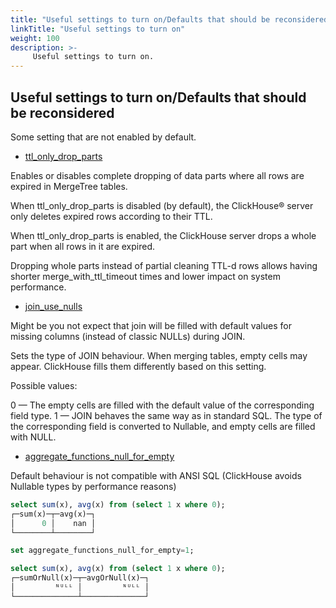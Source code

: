 ```yaml
---
title: "Useful settings to turn on/Defaults that should be reconsidered"
linkTitle: "Useful settings to turn on"
weight: 100
description: >-
     Useful settings to turn on.
---
```


## Useful settings to turn on/Defaults that should be reconsidered

Some setting that are not enabled by default.

* [ttl_only_drop_parts](https://clickhouse.com/docs/operations/settings/merge-tree-settings#ttl_only_drop_parts)

Enables or disables complete dropping of data parts where all rows are expired in MergeTree tables.

When ttl_only_drop_parts is disabled (by default), the ClickHouse® server only deletes expired rows according to their TTL.

When ttl_only_drop_parts is enabled, the ClickHouse server drops a whole part when all rows in it are expired.

Dropping whole parts instead of partial cleaning TTL-d rows allows having shorter merge_with_ttl_timeout times and lower impact on system performance.

* [join_use_nulls](https://clickhouse.com/docs/en/operations/settings/settings/#join_use_nulls)

Might be you not expect that join will be filled with default values for missing columns (instead of classic NULLs) during JOIN.

Sets the type of JOIN behaviour. When merging tables, empty cells may appear. ClickHouse fills them differently based on this setting.

Possible values:

0 — The empty cells are filled with the default value of the corresponding field type.
1 — JOIN behaves the same way as in standard SQL. The type of the corresponding field is converted to Nullable, and empty cells are filled with NULL.

* [aggregate_functions_null_for_empty](https://clickhouse.com/docs/en/operations/settings/settings/#aggregate_functions_null_for_empty)

Default behaviour is not compatible with ANSI SQL (ClickHouse avoids Nullable types by performance reasons)

```sql
select sum(x), avg(x) from (select 1 x where 0);
┌─sum(x)─┬─avg(x)─┐
│      0 │    nan │
└────────┴────────┘

set aggregate_functions_null_for_empty=1;

select sum(x), avg(x) from (select 1 x where 0);
┌─sumOrNull(x)─┬─avgOrNull(x)─┐
│         ᴺᵁᴸᴸ │         ᴺᵁᴸᴸ │
└──────────────┴──────────────┘
```
